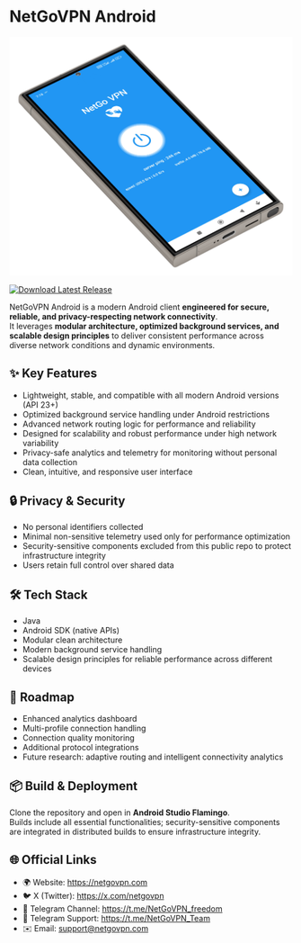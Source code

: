 # NetGoVPN Android
<!-- Project Cover Image -->
<p align="center">
  <img src="docs/cover.png" alt="Project Cover" width="600"/>
</p>

[![Download Latest Release](https://img.shields.io/github/v/release/NetGoVPN-Team/NetGoVPN-Android?style=for-the-badge)](https://github.com/NetGoVPN-Team/NetGoVPN-Android/releases/latest)

NetGoVPN Android is a modern Android client **engineered for secure, reliable, and privacy-respecting network connectivity**.  
It leverages **modular architecture, optimized background services, and scalable design principles** to deliver consistent performance across diverse network conditions and dynamic environments.

## ✨ Key Features
- Lightweight, stable, and compatible with all modern Android versions (API 23+)
- Optimized background service handling under Android restrictions
- Advanced network routing logic for performance and reliability
- Designed for scalability and robust performance under high network variability
- Privacy-safe analytics and telemetry for monitoring without personal data collection
- Clean, intuitive, and responsive user interface

## 🔒 Privacy & Security
- No personal identifiers collected
- Minimal non-sensitive telemetry used only for performance optimization
- Security-sensitive components excluded from this public repo to protect infrastructure integrity
- Users retain full control over shared data

## 🛠️ Tech Stack
- Java
- Android SDK (native APIs)
- Modular clean architecture
- Modern background service handling
- Scalable design principles for reliable performance across different devices

## 🚧 Roadmap
- Enhanced analytics dashboard
- Multi-profile connection handling
- Connection quality monitoring
- Additional protocol integrations
- Future research: adaptive routing and intelligent connectivity analytics

## 📦 Build & Deployment
Clone the repository and open in **Android Studio Flamingo**.  
Builds include all essential functionalities; security-sensitive components are integrated in distributed builds to ensure infrastructure integrity.

## 🌐 Official Links
- 🌍 Website: https://netgovpn.com
- 🐦 X (Twitter): https://x.com/netgovpn
- 📢 Telegram Channel: https://t.me/NetGoVPN_freedom
- 🧰 Telegram Support: https://t.me/NetGoVPN_Team
- ✉️ Email: support@netgovpn.com
